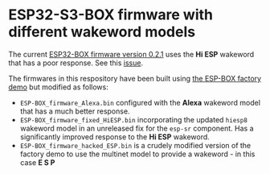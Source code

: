 # ESP32-S3-BOX firmware with different wakeword models

The current [ESP32-BOX firmware version 0.2.1](https://github.com/espressif/esp-box) uses the __Hi ESP__ wakeword that has a poor response. See this [issue](https://github.com/espressif/esp-box/issues/9).

The firmwares in this respository have been built using [the ESP-BOX factory demo](https://github.com/espressif/esp-box/tree/master/examples/factory_demo) but modified as follows:
* `ESP-BOX_firmware_Alexa.bin` configured with the __Alexa__ wakeword model that has a much better response.
* `ESP-BOX_firmware_fixed_HiESP.bin` incorporating the updated `hiesp8` wakeword model in an unreleased fix for the `esp-sr` component. Has a significantly improved response to the __Hi ESP__ wakeword.
* `ESP-BOX_firmware_hacked_ESP.bin` is a crudely modified version of the factory demo to use the multinet model to provide a wakeword - in this case __E S P__



